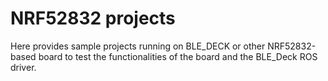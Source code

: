 # NRF52832 projects
Here provides sample projects running on BLE_DECK or other NRF52832-based board to test the functionalities of the board and the BLE_Deck ROS driver.  
